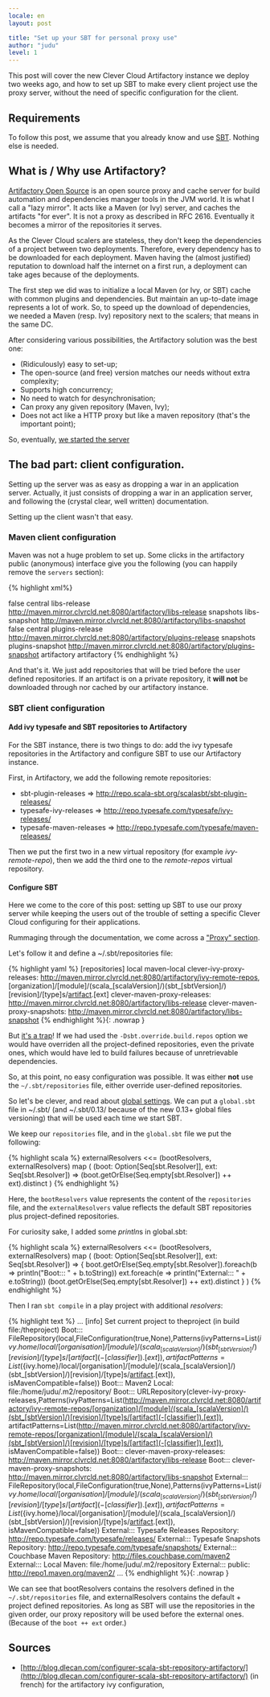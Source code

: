 ```yaml
---
locale: en
layout: post

title: "Set up your SBT for personal proxy use"
author: "judu"
level: 1
---
```


This post will cover the new Clever Cloud Artifactory instance we deploy
two weeks ago, and how to set up SBT to make every client project use the proxy
server, without the need of specific configuration for the client.

## Requirements

To follow this post, we assume that you already know and use
[SBT](http://scala-sbt.org/). Nothing else is needed.

## What is / Why use Artifactory?

[Artifactory Open Source](http://www.jfrog.com/home/v_artifactory_opensource_overview)
 is an open
source proxy and cache server for build automation and dependencies
manager tools in the JVM world. It is what I call a "lazy mirror". It
acts like a Maven (or Ivy) server, and caches the artifacts "for ever".
It is not a proxy as described in RFC 2616. Eventually it becomes a
mirror of the repositories it serves.

As the Clever Cloud scalers are stateless, they don't keep the
dependencies of a project between two deployments. Therefore, every
dependency has to be downloaded for each deployment. Maven having the
(almost justified) reputation to download half the internet on a first
run, a deployment can take ages because of the deployments.

The first step we did was to initialize a local Maven (or Ivy, or SBT) cache
with common plugins and dependencies. But maintain an up-to-date image
represents a lot of work. So, to speed up the download of dependencies,
we needed a Maven (resp. Ivy) repository next to the scalers; that means
in the same DC.

After considering various possibilities, the Artifactory solution was the best one:

* (Ridiculously) easy to set-up;
* The open-source (and free) version matches our needs without extra
  complexity;
* Supports high concurrency;
* No need to watch for desynchronisation;
* Can proxy any given repository (Maven, Ivy);
* Does not act like a HTTP proxy but like a maven repository (that's the
  important point);

So, eventually, [we started the server](http://maven.mirror.clvrcld.net:8080/artifactory/webapp/home.html?0)

## The bad part: client configuration.

Setting up the server was as easy as dropping a war in an application
server. Actually, it just consists of dropping a war in an application
server, and following the (crystal clear, well written) documentation.

Setting up the client wasn't that easy.

### Maven client configuration

Maven was not a huge problem to set up. Some clicks in the artifactory
public (anonymous) interface give you the following (you can happily
remove the `servers` section):

{% highlight xml%}
<?xml version="1.0" encoding="UTF-8"?>
<settings xsi:schemaLocation="http://maven.apache.org/SETTINGS/1.1.0
http://maven.apache.org/xsd/settings-1.1.0.xsd"
xmlns="http://maven.apache.org/SETTINGS/1.1.0"
	 xmlns:xsi="http://www.w3.org/2001/XMLSchema-instance">
  <profiles>
	 <profile>
		<repositories>
		  <repository>
			 <snapshots>
				<enabled>false</enabled>
			 </snapshots>
			 <id>central</id>
			 <name>libs-release</name>
			 <url>http://maven.mirror.clvrcld.net:8080/artifactory/libs-release</url>
		  </repository>
		  <repository>
			 <snapshots />
			 <id>snapshots</id>
			 <name>libs-snapshot</name>
			 <url>http://maven.mirror.clvrcld.net:8080/artifactory/libs-snapshot</url>
		  </repository>
		</repositories>
		<pluginRepositories>
		  <pluginRepository>
			 <snapshots>
				<enabled>false</enabled>
			 </snapshots>
			 <id>central</id>
			 <name>plugins-release</name>
			 <url>http://maven.mirror.clvrcld.net:8080/artifactory/plugins-release</url>
		  </pluginRepository>
		  <pluginRepository>
			 <snapshots />
			 <id>snapshots</id>
			 <name>plugins-snapshot</name>
			 <url>http://maven.mirror.clvrcld.net:8080/artifactory/plugins-snapshot</url>
		  </pluginRepository>
		</pluginRepositories>
		<id>artifactory</id>
	 </profile>
  </profiles>
  <activeProfiles>
	 <activeProfile>artifactory</activeProfile>
  </activeProfiles>
</settings>
{% endhighlight %}

And that's it. We just add repositories that will be tried before the
user defined repositories. If an artifact is on a private repository, it
**will not** be downloaded through nor cached by our artifactory
instance.

### SBT client configuration

#### Add ivy typesafe and SBT repositories to Artifactory

For the SBT instance, there is two things to do: add the ivy typesafe
repositories in the Artifactory and configure SBT to use our
Artifactory instance.

First, in Artifactory, we add the following remote repositories:

* sbt-plugin-releases => http://repo.scala-sbt.org/scalasbt/sbt-plugin-releases/
* typesafe-ivy-releases => http://repo.typesafe.com/typesafe/ivy-releases/
* typesafe-maven-releases => http://repo.typesafe.com/typesafe/maven-releases/

Then we put the first two in a new virtual repository (for example
*ivy-remote-repo*), then we add the third one to the *remote-repos* virtual repository.

#### Configure SBT

Here we come to the core of this post: setting up SBT to use our proxy
server while keeping the users out of the trouble of setting a specific
Clever Cloud configuring for their applications.

Rummaging through the documentation, we come across a
["Proxy" section](http://www.scala-sbt.org/release/docs/Detailed-Topics/Proxy-Repositories.html).

Let's follow it and define a ~/.sbt/repositories file:

{% highlight yaml %}
[repositories]
  local
  maven-local
  clever-ivy-proxy-releases: http://maven.mirror.clvrcld.net:8080/artifactory/ivy-remote-repos, [organization]/[module]/(scala_[scalaVersion]/)(sbt_[sbtVersion]/)[revision]/[type]s/[artifact](-[classifier]).[ext]
  clever-maven-proxy-releases: http://maven.mirror.clvrcld.net:8080/artifactory/libs-release
  clever-maven-proxy-snapshots: http://maven.mirror.clvrcld.net:8080/artifactory/libs-snapshot
{% endhighlight %}{: .nowrap }

But [it's a trap](http://instanttrap.com/)! If we had used the
`-Dsbt.override.build.repos` option we would have overriden all the
project-defined repositories, even the private ones, which would have
led to build failures because of unretrievable dependencies.

So, at this point, no easy configuration was possible. It was either
**not** use the `~/.sbt/repositories` file, either override user-defined
repositories.

So let's be clever, and read about
[global settings](http://www.scala-sbt.org/release/docs/Detailed-Topics/Global-Settings.html).
We can put a `global.sbt` file in ~/.sbt/ (and ~/.sbt/0.13/ because of the new 0.13+ global files versioning) that will
be used each time we start SBT.

We keep our `repositories` file, and in the `global.sbt` file we put the following:

{% highlight scala %}
externalResolvers <<= (bootResolvers, externalResolvers) map (
	(boot: Option[Seq[sbt.Resolver]], ext: Seq[sbt.Resolver]) =>
		(boot.getOrElse(Seq.empty[sbt.Resolver]) ++ ext).distinct
)
{% endhighlight %}

Here, the `bootResolvers` value represents the content of the `repositories` file, and the `externalResolvers` value reflects the default SBT repositories plus project-defined repositories.

For curiosity sake, I added some *println*s in global.sbt:

{% highlight scala %}
externalResolvers <<= (bootResolvers, externalResolvers) map (
	(boot: Option[Seq[sbt.Resolver]], ext: Seq[sbt.Resolver]) => {
		boot.getOrElse(Seq.empty[sbt.Resolver]).foreach(b => println("Boot::: " + b.toString))
		ext.foreach(e => println("External::: " + e.toString))
		(boot.getOrElse(Seq.empty[sbt.Resolver]) ++ ext).distinct
	}
)
{% endhighlight %}

Then I ran `sbt compile` in a play project with additional *resolvers*:

{% highlight text %}
...
[info] Set current project to theproject (in build file:/theproject)
Boot::: FileRepository(local,FileConfiguration(true,None),Patterns(ivyPatterns=List(${ivy.home}/local/[organisation]/[module]/(scala_[scalaVersion]/)(sbt_[sbtVersion]/)[revision]/[type]s/[artifact](-[classifier]).[ext]), artifactPatterns=List(${ivy.home}/local/[organisation]/[module]/(scala_[scalaVersion]/)(sbt_[sbtVersion]/)[revision]/[type]s/[artifact](-[classifier]).[ext]), isMavenCompatible=false))
Boot::: Maven2 Local: file:/home/judu/.m2/repository/
Boot::: URLRepository(clever-ivy-proxy-releases,Patterns(ivyPatterns=List(http://maven.mirror.clvrcld.net:8080/artifactory/ivy-remote-repos/[organization]/[module]/(scala_[scalaVersion]/)(sbt_[sbtVersion]/)[revision]/[type]s/[artifact](-[classifier]).[ext]), artifactPatterns=List(http://maven.mirror.clvrcld.net:8080/artifactory/ivy-remote-repos/[organization]/[module]/(scala_[scalaVersion]/)(sbt_[sbtVersion]/)[revision]/[type]s/[artifact](-[classifier]).[ext]), isMavenCompatible=false))
Boot::: clever-maven-proxy-releases: http://maven.mirror.clvrcld.net:8080/artifactory/libs-release
Boot::: clever-maven-proxy-snapshots: http://maven.mirror.clvrcld.net:8080/artifactory/libs-snapshot
External::: FileRepository(local,FileConfiguration(true,None),Patterns(ivyPatterns=List(${ivy.home}/local/[organisation]/[module]/(scala_[scalaVersion]/)(sbt_[sbtVersion]/)[revision]/[type]s/[artifact](-[classifier]).[ext]), artifactPatterns=List(${ivy.home}/local/[organisation]/[module]/(scala_[scalaVersion]/)(sbt_[sbtVersion]/)[revision]/[type]s/[artifact](-[classifier]).[ext]), isMavenCompatible=false))
External::: Typesafe Releases Repository: http://repo.typesafe.com/typesafe/releases/
External::: Typesafe Snapshots Repository: http://repo.typesafe.com/typesafe/snapshots/
External::: Couchbase Maven Repository: http://files.couchbase.com/maven2
External::: Local Maven: file:/home/judu/.m2/repository
External::: public: http://repo1.maven.org/maven2/
...
{% endhighlight %}{: .nowrap }

We can see that bootResolvers contains the resolvers defined in the `~/.sbt/repositories` file, and externalResolvers contains the default + project defined repositories. As long as SBT will use the repositories in the given order, our proxy repository will be used before the external ones. (Because of the `boot ++ ext` order.)


## Sources

* [http://blog.dlecan.com/configurer-scala-sbt-repository-artifactory/](http://blog.dlecan.com/configurer-scala-sbt-repository-artifactory/) (in french) for the artifactory ivy configuration,

